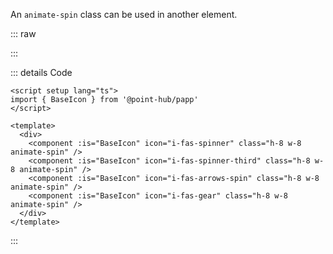 An `animate-spin` class can be used in another element.

::: raw

<ClientOnly>
  <SpinnerIcon />
</ClientOnly>

:::

::: details Code

```vue
<script setup lang="ts">
import { BaseIcon } from '@point-hub/papp'
</script>

<template>
  <div>
    <component :is="BaseIcon" icon="i-fas-spinner" class="h-8 w-8 animate-spin" />
    <component :is="BaseIcon" icon="i-fas-spinner-third" class="h-8 w-8 animate-spin" />
    <component :is="BaseIcon" icon="i-fas-arrows-spin" class="h-8 w-8 animate-spin" />
    <component :is="BaseIcon" icon="i-fas-gear" class="h-8 w-8 animate-spin" />
  </div>
</template>
```

:::

